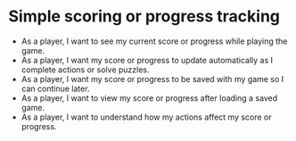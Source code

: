 # Simple scoring or progress tracking

- As a player, I want to see my current score or progress while playing the game.
- As a player, I want my score or progress to update automatically as I complete actions or solve puzzles.
- As a player, I want my score or progress to be saved with my game so I can continue later.
- As a player, I want to view my score or progress after loading a saved game.
- As a player, I want to understand how my actions affect my score or progress.
